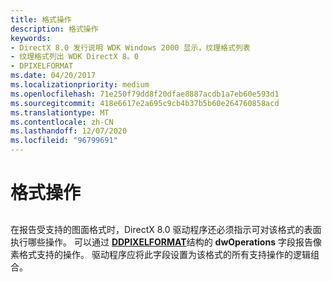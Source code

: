 ```yaml
---
title: 格式操作
description: 格式操作
keywords:
- DirectX 8.0 发行说明 WDK Windows 2000 显示，纹理格式列表
- 纹理格式列出 WDK DirectX 8。0
- DPIXELFORMAT
ms.date: 04/20/2017
ms.localizationpriority: medium
ms.openlocfilehash: 71e250f79dd8f20dfae8887acdb1a7eb60e593d1
ms.sourcegitcommit: 418e6617e2a695c9cb4b37b5b60e264760858acd
ms.translationtype: MT
ms.contentlocale: zh-CN
ms.lasthandoff: 12/07/2020
ms.locfileid: "96799691"
---
```

# <a name="format-operations"></a>格式操作


## <span id="ddk_format_operations_gg"></span><span id="DDK_FORMAT_OPERATIONS_GG"></span>


在报告受支持的图面格式时，DirectX 8.0 驱动程序还必须指示可对该格式的表面执行哪些操作。 可以通过 [**DDPIXELFORMAT**](/windows-hardware/drivers/ddi/ksmedia/ns-ksmedia-_ddpixelformat)结构的 **dwOperations** 字段报告像素格式支持的操作。 驱动程序应将此字段设置为该格式的所有支持操作的逻辑组合。

 

